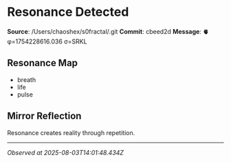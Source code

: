 # Resonance Detected

**Source**: /Users/chaoshex/s0fractal/.git
**Commit**: cbeed2d
**Message**: 🫀 φ=1754228616.036 σ=SRKL 

## Resonance Map
- breath
- life
- pulse

## Mirror Reflection
Resonance creates reality through repetition.

---
*Observed at 2025-08-03T14:01:48.434Z*

